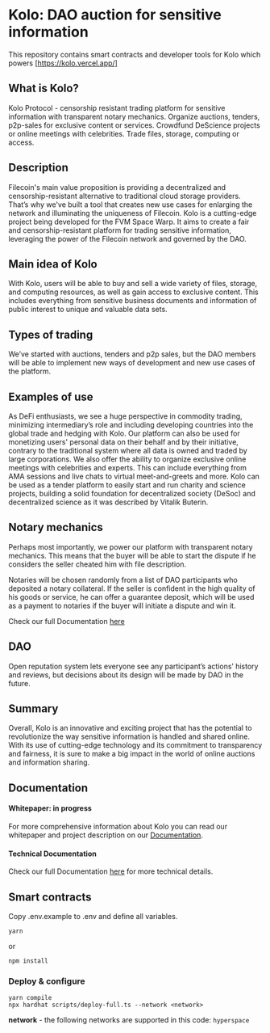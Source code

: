 # Kolo: DAO auction for sensitive information

This repository contains smart contracts and developer tools for Kolo which powers [https://kolo.vercel.app/]

## What is Kolo?

Kolo Protocol - censorship resistant trading platform for sensitive information with transparent notary mechanics. Organize auctions, tenders, p2p-sales for exclusive content or services. Crowdfund DeScience projects or online meetings with celebrities. Trade files, storage, computing or access.

## Description

Filecoin's main value proposition is providing a decentralized and censorship-resistant alternative to traditional cloud storage providers. That’s why we've built a tool that creates new use cases for enlarging the network and illuminating the uniqueness of Filecoin.
Kolo is a cutting-edge project being developed for the FVM Space Warp. It aims to create a fair and censorship-resistant platform for trading sensitive information, leveraging the power of the Filecoin network and governed by the DAO. 

## Main idea of Kolo

With Kolo, users will be able to buy and sell a wide variety of files, storage, and computing resources, as well as gain access to exclusive content. This includes everything from sensitive business documents and information of public interest to unique and valuable data sets. 

## Types of trading

We’ve started with auctions, tenders and p2p sales, but the DAO members will be able to implement new ways of development and new use cases of the platform.

## Examples of use

As DeFi enthusiasts, we see a huge perspective in commodity trading, minimizing intermediary’s role and including developing countries into the global trade and hedging with Kolo.
Our platform can also be used for monetizing users' personal data on their behalf and by their initiative, contrary to the traditional system where all data is owned and traded by large corporations.
We also offer the ability to organize exclusive online meetings with celebrities and experts. This can include everything from AMA sessions and live chats to virtual meet-and-greets and more. 
Kolo can be used as a tender platform to easily start and run charity and science projects, building a solid foundation for decentralized society (DeSoc) and decentralized science as it was described by Vitalik Buterin. 

## Notary mechanics

Perhaps most importantly, we power our platform with transparent notary mechanics. This means that the buyer will be able to start the dispute if he considers the seller cheated him with file description. 

Notaries will be chosen randomly from a list of DAO participants who deposited a notary collateral. If the seller is confident in the high quality of his goods or service, he can offer a guarantee deposit, which will be used as a payment to notaries if the buyer will initiate a dispute and win it. 

Check our full Documentation [here](https://deforex-docs.gitbook.io/kolo-fevm-hackathon/product/notary-system)

## DAO

Open reputation system lets everyone see any participant’s actions’ history and reviews, but decisions about its design will be made by DAO in the future.

## Summary

Overall, Kolo is an innovative and exciting project that has the potential to revolutionize the way sensitive information is handled and shared online. With its use of cutting-edge technology and its commitment to transparency and fairness, it is sure to make a big impact in the world of online auctions and information sharing.

## Documentation

#### Whitepaper: in progress

For more comprehensive information about Kolo you can read our whitepaper and project description on our [Documentation](https://deforex-docs.gitbook.io/kolo-fevm-hackathon/welcome/kolo-dao-auction-for-sensitive-information).

#### Technical Documentation

Check our full Documentation [here](https://deforex-docs.gitbook.io/kolo-fevm-hackathon/welcome/kolo-dao-auction-for-sensitive-information) for more technical details.

## Smart contracts

Copy .env.example to .env and define all variables.

`yarn`

or

`npm install`

### Deploy & configure

```
yarn compile
npx hardhat scripts/deploy-full.ts --network <network>
```

**network** - the following networks are supported in this code: `hyperspace`


```